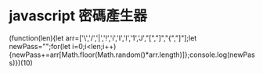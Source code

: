 ﻿# javascript 密碼產生器   
(function(len){let arr=['\\','/','|','!','i','I','l','1','J',"[","]","{","]"];let newPass="";for(let i=0;i<len;i++){newPass+=arr[Math.floor(Math.random()*arr.length)]};console.log(newPass)})(10)   